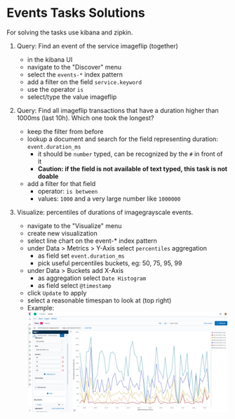 # Events Tasks Solutions

For solving the tasks use kibana and zipkin.

1. Query: Find an event of the service imageflip (together)
   * in the kibana UI
   * navigate to the "Discover" menu
   * select the `events-*` index pattern
   * add a filter on the field `service.keyword`
   * use the operator `is`
   * select/type the value imageflip

2. Query: Find all imageflip transactions that have a duration higher than 1000ms (last 10h). Which one took the longest?
   * keep the filter from before
   * lookup a document and search for the field representing duration: `event.duration_ms`
      * it should be `number` typed, can be recognized by the `#` in front of it
      * **Caution: if the field is not available of text typed, this task is not doable**
   * add a filter for that field
      * operator: `is between`
      * values: `1000` and a very large number like `1000000`

3. Visualize: percentiles of durations of imagegrayscale events.
   * navigate to the "Visualize" menu
   * create new visualization
   * select line chart on the event-* index pattern
   * under Data > Metrics > Y-Axis select `percentiles` aggregation
      * as field set `event.duration_ms`
      * pick useful percentiles buckets, eg: 50, 75, 95, 99
   * under Data > Buckets add X-Axis
      * as aggregation select `Date Histogram`
      * as field select `@timestamp`
   * click `Update` to apply
   * select a reasonable timespan to look at (top right)
   * Example:
![image](imagegrayscale_duration_percentiles.png)